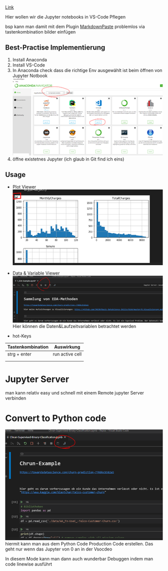 [Link](linToJupyterRollout)

Hier wollen wir die Jupyter notebooks in VS-Code Pflegen

bsp kann man damit mit dem Plugin [MarkdownPaste](Link) problemlos via tastenkombination bilder einfügen


## Best-Practise Implementierung
1. Install Anaconda
2. Install VS-Code
3. In Anaconda check dass die richtige Env ausgewählt ist beim öffnen von Jupyter Notbook
![](imgs/2020-04-01-07-32-47.png)
4. öffne existetnes Jupyter (ich glaub in Git find ich eins)

## Usage
* Plot Viewer
  ![](imgs/2020-04-01-07-53-25.png)

* Data & Variable Viewer
![](imgs/2020-04-01-07-51-06.png)
Hier können die Daten&Laufzeitvariablen betrachtet werden

* hot-Keys
  
| Tastenkombination  | Auswirkung  |
|---|---|
| strg + enter  | run active cell   |
|   |   | 
|   |   | 
  
# Jupyter Server
man kann relativ easy und schnell mit einem Remote jupyter Server verbinden

# Convert to Python code
![](imgs/2020-04-01-08-01-32.png)
hiermit kann man aus dem Python Code Production Code erstellen. Das geht nur wenn das Jupyter von 0 an in der Vsocdeo

In diesem Mode kann man dann auch wunderbar Debuggen indem man code linewise ausführt